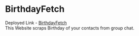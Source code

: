 # BirthdayFetch
Deployed Link - [BirthdayFetch](https://whatsapp-birthday-scrapper.streamlit.app/)  \
This Website scraps Birthday of your contacts from group chat.
